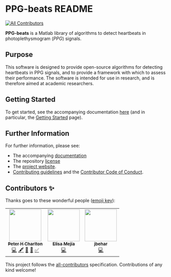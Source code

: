 # PPG-beats README
<!-- ALL-CONTRIBUTORS-BADGE:START - Do not remove or modify this section -->
[![All Contributors](https://img.shields.io/badge/all_contributors-3-orange.svg?style=flat-square)](#contributors-)
<!-- ALL-CONTRIBUTORS-BADGE:END -->

**PPG-beats** is a Matlab library of algorithms to detect heartbeats in photoplethysmogram (*PPG*) signals.

## Purpose
This software is designed to provide open-source algorithms for detecting heartbeats in PPG signals, and to provide a framework with which to assess their performance. The software is intended for use in research, and is therefore aimed at academic researchers.

## Getting Started
To get started, see the accompanying documentation [here](https://ppg-beats.readthedocs.io/en/latest/) (and in particular, the [Getting Started](https://ppg-beats.readthedocs.io/en/latest/toolbox/getting_started/) page).

## Further Information
For further information, please see:
- The accompanying [documentation](https://ppg-beats.readthedocs.io/en/latest/)
- The repository [license](LICENSE.md)
- The [project website](https://peterhcharlton.github.io/project/ppg-beats/).
- [Contributing guidelines](CONTRIBUTING.md) and the [Contributor Code of Conduct](CODE_OF_CONDUCT.md).

## Contributors ✨

Thanks goes to these wonderful people ([emoji key](https://allcontributors.org/docs/en/emoji-key)):

<!-- ALL-CONTRIBUTORS-LIST:START - Do not remove or modify this section -->
<!-- prettier-ignore-start -->
<!-- markdownlint-disable -->
<table>
  <tr>
    <td align="center"><a href="https://peterhcharlton.github.io/"><img src="https://avatars.githubusercontent.com/u/9865941?v=4?s=100" width="100px;" alt=""/><br /><sub><b>Peter H Charlton</b></sub></a><br /><a href="https://github.com/peterhcharlton/ppg-beats/commits?author=peterhcharlton" title="Code">💻</a> <a href="#content-peterhcharlton" title="Content">🖋</a> <a href="#data-peterhcharlton" title="Data">🔣</a> <a href="https://github.com/peterhcharlton/ppg-beats/commits?author=peterhcharlton" title="Documentation">📖</a> <a href="#tutorial-peterhcharlton" title="Tutorials">✅</a></td>
    <td align="center"><a href="https://github.com/elisamejia"><img src="https://avatars.githubusercontent.com/u/10887584?v=4?s=100" width="100px;" alt=""/><br /><sub><b>Elisa Mejía</b></sub></a><br /><a href="https://github.com/peterhcharlton/ppg-beats/commits?author=elisamejia" title="Code">💻</a></td>
    <td align="center"><a href="https://github.com/jbehar"><img src="https://avatars.githubusercontent.com/u/7780023?v=4?s=100" width="100px;" alt=""/><br /><sub><b>jbehar</b></sub></a><br /><a href="https://github.com/peterhcharlton/ppg-beats/commits?author=jbehar" title="Code">💻</a></td>
  </tr>
</table>

<!-- markdownlint-restore -->
<!-- prettier-ignore-end -->

<!-- ALL-CONTRIBUTORS-LIST:END -->

This project follows the [all-contributors](https://github.com/all-contributors/all-contributors) specification. Contributions of any kind welcome!
